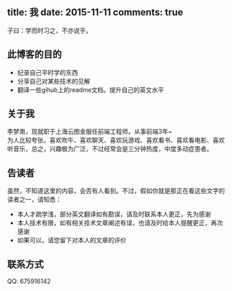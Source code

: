 title: 我
date: 2015-11-11
comments: true
---

子曰：学而时习之，不亦说乎。


## 此博客的目的

* 纪录自己平时学的东西
* 分享自己对某些技术的见解
* 翻译一些gihub上的readme文档，提升自己的英文水平

## 关于我

李梦南，现就职于上海云图金服任前端工程师。从事前端3年~  
为人比较夸张，喜欢吹牛、喜欢聊天、喜欢玩游戏、喜欢看书、喜欢看电影、喜欢听音乐，总之，兴趣极为广泛，不过经常会是三分钟热度，中度多动症患者。

## 告读者

虽然，不知道这里的内容，会否有人看到。不过，假如你就是那正在看这些文字的读者之一，请知悉：
* 本人才疏学浅，部分英文翻译如有勘误，请及时联系本人更正，先为感谢
* 本人技术有限，如有相关技术文章阐述有误，也请及时给本人提醒更正，再次感谢
* 如果可以，请您留下对本人的文章的评价

## 联系方式

QQ: 675916142
